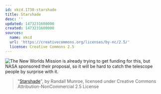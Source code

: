 ```yaml
---
id: xkcd.1730-starshade
title: Starshade
desc: ''
updated: 1473231600000
created: 1473231600000
sources:
  name: xkcd
  url: 'https://creativecommons.org/licenses/by-nc/2.5/'
  license: Creative Commons 2.5
---
```

![The New Worlds Mission is already trying to get funding for this, but NASA sponsored their proposal, so it will be hard to catch the telescope people by surprise with it.](https://imgs.xkcd.com/comics/starshade.png)
> "[Starshade](https://xkcd.com/1730/)", by Randall Munroe, licensed under Creative Commons Attribution-NonCommercial 2.5 License
